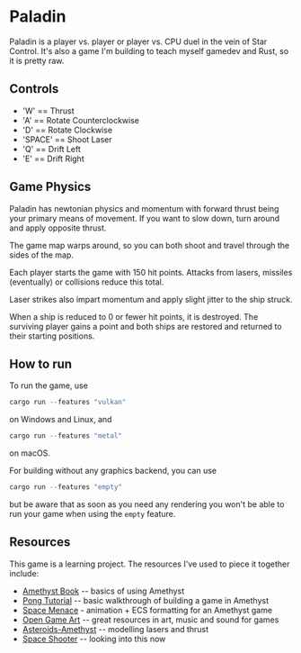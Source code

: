 # Paladin

Paladin is a player vs. player or player vs. CPU duel in the vein of Star Control. It's also a game I'm building to teach myself gamedev and Rust, so it is pretty raw.

## Controls

* 'W' == Thrust
* 'A' == Rotate Counterclockwise
* 'D' == Rotate Clockwise
* 'SPACE' == Shoot Laser
* 'Q' == Drift Left
* 'E' == Drift Right

## Game Physics

Paladin has newtonian physics and momentum with forward thrust being your primary means of movement. If you want to slow down, turn around and apply opposite thrust.

The game map warps around, so you can both shoot and travel through the sides of the map.

Each player starts the game with 150 hit points. Attacks from lasers, missiles (eventually) or collisions reduce this total.

Laser strikes also impart momentum and apply slight jitter to the ship struck.

When a ship is reduced to 0 or fewer hit points, it is destroyed. The surviving player gains a point and both ships are restored and returned to their starting positions.

## How to run

To run the game, use

```rust
cargo run --features "vulkan"
```

on Windows and Linux, and

```rust
cargo run --features "metal"
```

on macOS.

For building without any graphics backend, you can use

```rust
cargo run --features "empty"
```

but be aware that as soon as you need any rendering you won't be able to run your game when using
the `empty` feature.

## Resources

This game is a learning project. The resources I've used to piece it together include:

* [Amethyst Book](https://book.amethyst.rs/stable/) -- basics of using Amethyst
* [Pong Tutorial](https://book.amethyst.rs/stable/pong-tutorial.html) -- basic walkthrough of building a game in Amethyst
* [Space Menace](https://github.com/amethyst/space-menace) - animation + ECS formatting for an Amethyst game
* [Open Game Art](https://opengameart.org) -- great resources in art, music and sound for games
* [Asteroids-Amethyst](https://github.com/udoprog/asteroids-amethyst) -- modelling lasers and thrust
* [Space Shooter](https://github.com/amethyst/space_shooter_rs) -- looking into this now

